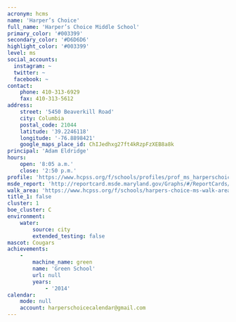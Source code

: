 ```yaml
---
acronym: hcms
name: 'Harper’s Choice'
full_name: 'Harper’s Choice Middle School'
primary_color: '#003399'
secondary_color: '#D6D6D6'
highlight_color: '#003399'
level: ms
social_accounts:
  instagram: ~
  twitter: ~
  facebook: ~
contact:
    phone: 410-313-6929
    fax: 410-313-5612
address:
    street: '5450 Beaverkill Road'
    city: Columbia
    postal_code: 21044
    latitude: '39.2246118'
    longitude: '-76.8898421'
    google_maps_place_id: ChIJedhxg27ft4kRzpFzXEB8a8k
principal: 'Adam Eldridge'
hours:
    open: '8:05 a.m.'
    close: '2:50 p.m.'
profile: 'https://www.hcpss.org/f/schools/profiles/prof_ms_harperschoice.pdf'
msde_report: 'http://reportcard.msde.maryland.gov/Graphs/#/ReportCards/ReportCardSchool/1//1/13/0518/'
walk_area: 'https://www.hcpss.org/f/schools/harpers-choice-ms-walk-area.pdf'
title_1: false
cluster: 1
boe_cluster: C
environment:
    water:
        source: city
        extended_testing: false
mascot: Cougars
achievements:
    -
        machine_name: green
        name: 'Green School'
        url: null
        years:
            - '2014'
calendar:
    mode: null
    account: harperschoicecalendar@gmail.com
---
```

